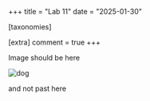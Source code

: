 +++
title = "Lab 11"
date = "2025-01-30"

[taxonomies]

[extra]
comment = true
+++

Image should be here

![dog](dawgg.png)

and not past here
